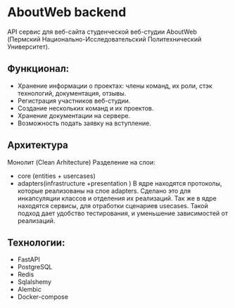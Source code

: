 # AboutWeb backend
API сервис для веб-сайта студенческой веб-студии AboutWeb (Пермский Национально-Исследовательский Политехнический Университет).

## Функционал:
- Хранение информации о проектах: члены команд, их роли, стэк технологий, документация, отзывы.
- Регистрация участников веб-студии.
- Создание нескольких команд и их проектов.
- Хранение документации на сервере.
- Возможность подать заявку на вступление.

## Архитектура
Монолит (Clean Arhitecture)
Разделение на слои:
- core (entities + usercases)
- adapters(infrastructure +presentation )
В ядре находятся протоколы, которые реализованы на слое adapters. Сделано это для инкапсуляции классов и отделения их реализаций. 
Так же в ядре находятся сервисы, для отработки сценариев usecases.
Такой подход дает удобство тестирования, и уменьшение зависимостей от реализаций.

## Технологии:
- FastAPI
- PostgreSQL
- Redis
- Sqlalshemy
- Alembic
- Docker-compose
